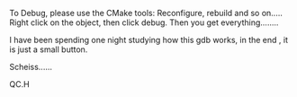 To Debug, please use the CMake tools: Reconfigure, rebuild and so on.....
Right click on the object, then click debug.
Then you get everything........

I have been spending one night studying how this gdb works, in the end ,
it is just a small button.

Scheiss......

QC.H